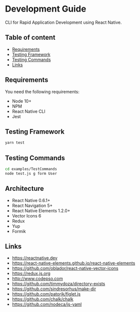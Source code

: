 # Development Guide
CLI for Rapid Application Development using React Native.
## Table of content
- [Requirements](#requirements)
- [Testing Framework](#testing-framework)
- [Testing Commands](#testing-commands)
- [Links](#links)
## Requirements
You need the following requirements:
 - Node 10+
 - NPM
 - React Native CLI
 - Jest
## Testing Framework
```bash
yarn test
```
## Testing Commands
```bash
cd examples/TestCommands
node test.js g form User
```
## Architecture
- React Native 0.6.1+
- React Navigation 5+
- React Native Elements 1.2.0+
- Vector Icons 6
- Redux
- Yup
- Formik 

## Links
- https://reactnative.dev
- https://react-native-elements.github.io/react-native-elements
- https://github.com/oblador/react-native-vector-icons
- https://redux.js.org
- http://www.codepso.com
- https://github.com/timmydoza/directory-exists
- https://github.com/sindresorhus/make-dir
- https://github.com/patorjk/figlet.js
- https://github.com/chalk/chalk
- https://github.com/nodeca/js-yaml
